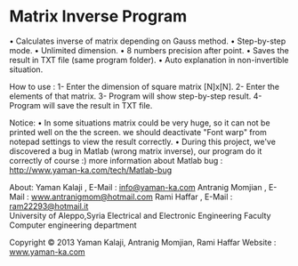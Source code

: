 Matrix Inverse Program
======================

• Calculates inverse of matrix depending on Gauss method.
• Step-by-step mode.
• Unlimited dimension.
• 8 numbers precision after point.
• Saves the result in TXT file (same program folder).
• Auto explanation in non-invertible situation.

How to use :
1- Enter the dimension of square matrix [N]x[N].
2- Enter the elements of that matrix.
3- Program will show step-by-step result.
4- Program will save the result in TXT file.

Notice:
• In some situations matrix could be very huge, so it can not be printed well on the the screen.
  we should deactivate "Font warp" from notepad settings to view the result correctly.
• During this project, we've discovered a bug in Matlab (wrong matrix inverse), our program do it correctly of course :)
  more information about Matlab bug :
  http://www.yaman-ka.com/tech/Matlab-bug
  
About:
  Yaman Kalaji , E-Mail : info@yaman-ka.com
  Antranig Momjian , E-Mail : www.antranigmom@hotmail.com
	Rami Haffar , E-Mail : ram22293@hotmail.it  
  University of Aleppo,Syria
  Electrical and Electronic Engineering Faculty
  Computer engineering department 
  

  Copyright © 2013 Yaman Kalaji, Antranig Momjian, Rami Haffar 
  Website : www.yaman-ka.com
 
